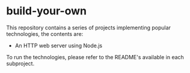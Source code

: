 # build-your-own

This repository contains a series of projects implementing popular technologies, the contents are:

- An HTTP web server using Node.js

To run the technologies, please refer to the README's available in each subproject.
